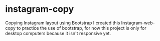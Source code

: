 # instagram-copy
Copying Instagram layout using Bootstrap
I created this Instagram-web-copy to practice the use of bootstrap, for now this project is only for desktop computers because it isn't responsive yet. 
